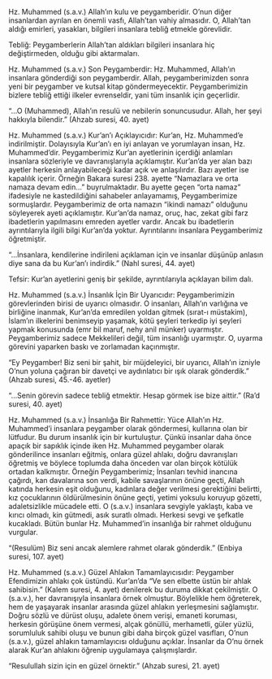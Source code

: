 [//]: # (# Allah’ın Elçisi Hz. Muhammed &#40;s.a.v.&#41;)

Hz. Muhammed (s.a.v.) Allah’ın kulu ve peygamberidir. O’nun diğer insanlardan ayrılan en önemli vasfı, Allah’tan vahiy almasıdır. O, Allah’tan aldığı emirleri, yasakları, bilgileri insanlara tebliğ etmekle görevlidir.

Tebliğ: Peygamberlerin Allah’tan aldıkları bilgileri insanlara hiç değiştirmeden, olduğu gibi aktarmaları.

Hz. Muhammed (s.a.v.) Son Peygamberdir: Hz. Muhammed, Allah’ın insanlara gönderdiği son peygamberdir. Allah, peygamberimizden sonra yeni bir peygamber ve kutsal kitap göndermeyecektir. Peygamberimizin bizlere tebliğ ettiği ilkeler evrenseldir, yani tüm insanlık için geçerlidir.

“…O (Muhammed), Allah’ın resulü ve nebilerin sonuncusudur. Allah, her şeyi hakkıyla bilendir.” (Ahzab suresi, 40. ayet)

Hz. Muhammed (s.a.v.) Kur’an’ı Açıklayıcıdır: Kur’an, Hz. Muhammed’e indirilmiştir. Dolayısıyla Kur’an’ı en iyi anlayan ve yorumlayan insan, Hz. Muhammed’dir. Peygamberimiz Kur’an ayetlerinin içerdiği anlamları insanlara sözleriyle ve davranışlarıyla açıklamıştır. Kur’an’da yer alan bazı ayetler herkesin anlayabileceği kadar açık ve anlaşılırdır. Bazı ayetler ise kapalılık içerir. Örneğin Bakara suresi 238. ayette “Namazlara ve orta namaza devam edin…” buyrulmaktadır. Bu ayette geçen “orta namaz” ifadesiyle ne kastedildiğini sahabeler anlayamamış, Peygamberimize sormuşlardır. Peygamberimiz de orta namazın “ikindi namazı” olduğunu söyleyerek ayeti açıklamıştır. Kur’an’da namaz, oruç, hac, zekat gibi farz ibadetlerin yapılmasını emreden ayetler vardır. Ancak bu ibadetlerin ayrıntılarıyla ilgili bilgi Kur’an’da yoktur. Ayrıntılarını insanlara Peygamberimiz öğretmiştir.

“…İnsanlara, kendilerine indirileni açıklaman için ve insanlar düşünüp anlasın diye sana da bu Kur’an’ı indirdik.” (Nahl suresi, 44. ayet)

Tefsir: Kur’an ayetlerini geniş bir şekilde, ayrıntılarıyla açıklayan bilim dalı.

Hz. Muhammed (s.a.v.) İnsanlık İçin Bir Uyarıcıdır: Peygamberimizin görevlerinden birisi de uyarıcı olmasıdır. O insanları, Allah’ın varlığına ve birliğine inanmak, Kur’an’da emredilen yoldan gitmek (sırat-ı müstakim), İslam’ın ilkelerini benimseyip yaşamak, kötü şeyleri terkedip iyi şeyleri yapmak konusunda (emr bil maruf, nehy anil münker) uyarmıştır. Peygamberimiz sadece Mekkelileri değil, tüm insanlığı uyarmıştır. O, uyarma görevini yaparken baskı ve zorlamadan kaçınmıştır.

“Ey Peygamber! Biz seni bir şahit, bir müjdeleyici, bir uyarıcı, Allah’ın izniyle O’nun yoluna çağıran bir davetçi ve aydınlatıcı bir ışık olarak gönderdik.” (Ahzab suresi, 45.-46. ayetler)

“…Senin görevin sadece tebliğ etmektir. Hesap görmek ise bize aittir.” (Ra’d suresi, 40. ayet)

Hz. Muhammed (s.a.v.) İnsanlığa Bir Rahmettir: Yüce Allah’ın Hz. Muhammed’i insanlara peygamber olarak göndermesi, kullarına olan bir lütfudur. Bu durum insanlık için bir kurtuluştur. Çünkü insanlar daha önce apaçık bir sapıklık içinde iken Hz. Muhammed peygamber olarak gönderilince insanları eğitmiş, onlara güzel ahlakı, doğru davranışları öğretmiş ve böylece toplumda daha önceden var olan birçok kötülük ortadan kalkmıştır. Örneğin Peygamberimiz; İnsanları tevhid inancına çağırdı, kan davalarına son verdi, kabile savaşlarının önüne geçti, Allah katında herkesin eşit olduğunu, kadınlara değer verilmesi gerektiğini belirtti, kız çocuklarının öldürülmesinin önüne geçti, yetimi yoksulu koruyup gözetti, adaletsizlikle mücadele etti. O (s.a.v.) insanlara sevgiyle yaklaştı, kaba ve kırıcı olmadı, kin gütmedi, asık suratlı olmadı. Herkesi sevgi ve şefkatle kucakladı. Bütün bunlar Hz. Muhammed’in insanlığa bir rahmet olduğunu vurgular.

“(Resulüm) Biz seni ancak alemlere rahmet olarak gönderdik.” (Enbiya suresi, 107. ayet)

Hz. Muhammed (s.a.v.) Güzel Ahlakın Tamamlayıcısıdır: Peygamber Efendimizin ahlakı çok üstündü. Kur’an’da “Ve sen elbette üstün bir ahlak sahibisin.” (Kalem suresi, 4. ayet) denilerek bu duruma dikkat çekilmiştir. O (s.a.v.), her davranışıyla insanlara örnek olmuştur. Böylelikle hem öğreterek, hem de yaşayarak insanlar arasında güzel ahlakın yerleşmesini sağlamıştır. Doğru sözlü ve dürüst oluşu, adalete önem verişi, emaneti koruması, herkesin görüşüne önem vermesi, alçak gönüllü, merhametli, güler yüzlü, sorumluluk sahibi oluşu ve bunun gibi daha birçok güzel vasıfları, O’nun (s.a.v.), güzel ahlakın tamamlayıcısı olduğunu açıklar. İnsanlar da O’nu örnek alarak Kur’an ahlakını öğrenip uygulamaya çalışmışlardır.

“Resulullah sizin için en güzel örnektir.” (Ahzab suresi, 21. ayet)
